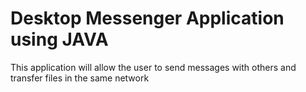 # Desktop Messenger Application using JAVA

This application will allow the user to send messages with others and transfer files in the same network
